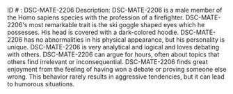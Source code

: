 ID # : DSC-MATE-2206
Description: DSC-MATE-2206 is a male member of the Homo sapiens species with the profession of a firefighter. DSC-MATE-2206's most remarkable trait is the ski goggle shaped eyes which he possesses. His head is covered with a dark-colored hoodie. DSC-MATE-2206 has no abnormalities in his physical appearance, but his personality is unique. DSC-MATE-2206 is very analytical and logical and loves debating with others. DSC-MATE-2206 can argue for hours, often about topics that others find irrelevant or inconsequential. DSC-MATE-2206 finds great enjoyment from the feeling of having won a debate or proving someone else wrong. This behavior rarely results in aggressive tendencies, but it can lead to humorous situations.